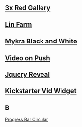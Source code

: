 ## [3x Red Gallery](https://codepen.io/Teeke/pen/eoJxJZ)
## [Lin Farm](https://codepen.io/Teeke/pen/bJBpBL)
## [Mykra Black and White](https://codepen.io/Teeke/pen/xeEOGL)
## [Video on Push](https://codepen.io/Teeke/pen/BELBRP)
## [Jquery Reveal](https://www.w3schools.com/jquery/tryit.asp?filename=tryjquery_slide_down)
## [Kickstarter Vid Widget](https://codepen.io/Teeke/pen/JVMEwa)

## B

[Progress Bar Circular](https://codepen.io/Teeke/pen/GLjoZp)
